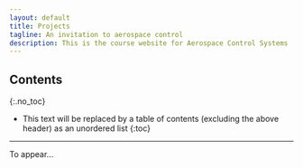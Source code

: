 ```yaml
---
layout: default
title: Projects
tagline: An invitation to aerospace control
description: This is the course website for Aerospace Control Systems
---
```


## Contents
{:.no_toc}

* This text will be replaced by a table of contents (excluding the above header) as an unordered list
{:toc}

---

To appear...
